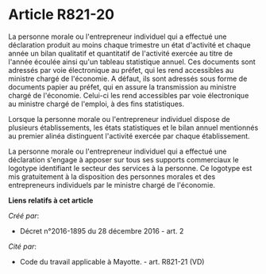 # Article R821-20

La personne morale ou l'entrepreneur individuel qui a effectué une  déclaration produit au moins chaque trimestre un état
d'activité et  chaque année un bilan qualitatif et quantitatif de l'activité exercée au  titre de l'année écoulée ainsi qu'un
tableau statistique annuel. Ces  documents sont adressés par voie électronique au préfet, qui les rend  accessibles au
ministre chargé de l'économie. A défaut, ils sont  adressés sous forme de documents papier au préfet, qui en assure la
transmission au ministre chargé de l'économie. Celui-ci les rend  accessibles par voie électronique au ministre chargé de
l'emploi, à des  fins statistiques. 

Lorsque la personne morale ou  l'entrepreneur individuel dispose de plusieurs établissements, les états  statistiques et le
bilan annuel mentionnés au premier alinéa  distinguent l'activité exercée par chaque établissement. 

La personne morale ou l'entrepreneur individuel qui a effectué une  déclaration s'engage à apposer sur tous ses supports
commerciaux le  logotype identifiant le secteur des services à la personne. Ce logotype  est mis gratuitement à la
disposition des personnes morales et des  entrepreneurs individuels par le ministre chargé de l'économie.

**Liens relatifs à cet article**

_Créé par_:

  - Décret n°2016-1895 du 28 décembre 2016 - art. 2

_Cité par_:

  - Code du travail applicable à Mayotte. - art. R821-21 (VD)
